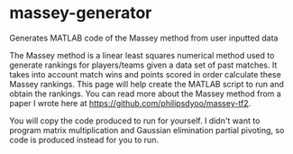 # massey-generator
Generates MATLAB code of the Massey method from user inputted data

The Massey method is a linear least squares numerical method used to generate rankings for players/teams given a data set of past matches. It takes into account match wins and points scored in order calculate these Massey rankings. This page will help create the MATLAB script to run and obtain the rankings. You can read more about the Massey method from a paper I wrote here at https://github.com/philipsdyoo/massey-tf2.

You will copy the code produced to run for yourself. I didn't want to program matrix multiplication and Gaussian elimination partial pivoting, so code is produced instead for you to run.